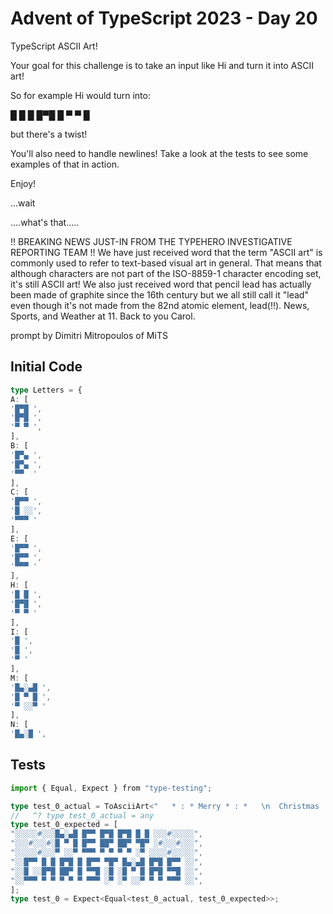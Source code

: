 # Advent of TypeScript 2023 - Day 20

TypeScript ASCII Art!

Your goal for this challenge is to take an input like Hi and turn it into ASCII art!

So for example Hi would turn into:

█ █ █ 
█▀█ █ 
▀ ▀ █

but there's a twist!

You'll also need to handle newlines! Take a look at the tests to see some examples of that in action.

Enjoy!



...wait

....what's that.....

!! BREAKING NEWS JUST-IN FROM THE TYPEHERO INVESTIGATIVE REPORTING TEAM !!
We have just received word that the term "ASCII art" is commonly used to refer to text-based visual art in general. That means that although characters are not part of the ISO-8859-1 character encoding set, it's still ASCII art! We also just received word that pencil lead has actually been made of graphite since the 16th century but we all still call it "lead" even though it's not made from the 82nd atomic element, lead(!!).
News, Sports, and Weather at 11. Back to you Carol.

prompt by Dimitri Mitropoulos of MiTS

## Initial Code
```typescript
type Letters = {
A: [
'█▀█ ',
'█▀█ ',
'▀ ▀ ',
],
B: [
'█▀▄ ',
'█▀▄ ',
'▀▀  '
],
C: [
'█▀▀ ',
'█ ░░',
'▀▀▀ '
],
E: [
'█▀▀ ',
'█▀▀ ',
'▀▀▀ '
],
H: [
'█ █ ',
'█▀█ ',
'▀ ▀ '
],
I: [
'█ ',
'█ ',
'▀ '
],
M: [
'█▄░▄█ ',
'█ ▀ █ ',
'▀ ░░▀ '
],
N: [
'█▄░█ ',
```

## Tests
```typescript
import { Equal, Expect } from "type-testing";

type test_0_actual = ToAsciiArt<"   * : * Merry * : *   \n  Christmas  ">;
//   ^? type test_0_actual = any
type test_0_expected = [
"░░░░░#░░░█▄░▄█ █▀▀ █▀█ █▀█ █ █ ░░░#░░░░░",
"░░░#░░░#░█ ▀ █ █▀▀ ██▀ ██▀ ▀█▀ ░#░░░#░░░",
"░░░░░#░░░▀ ░░▀ ▀▀▀ ▀ ▀ ▀ ▀ ░▀ ░░░░#░░░░░",
"░░█▀▀ █ █ █▀█ █ █▀▀ ▀█▀ █▄░▄█ █▀█ █▀▀ ░░",
"░░█ ░░█▀█ ██▀ █ ▀▀█ ░█ ░█ ▀ █ █▀█ ▀▀█ ░░",
"░░▀▀▀ ▀ ▀ ▀ ▀ ▀ ▀▀▀ ░▀ ░▀ ░░▀ ▀ ▀ ▀▀▀ ░░",
];
type test_0 = Expect<Equal<test_0_actual, test_0_expected>>;

```